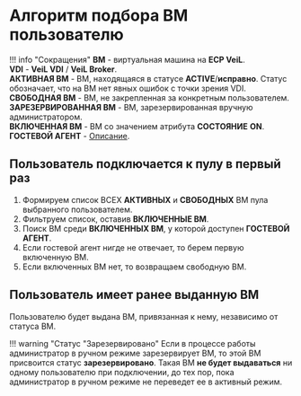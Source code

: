 # Алгоритм подбора ВМ пользователю

!!! info "Сокращения"
    **ВМ** - виртуальная машина на **ECP VeiL**.  
    **VDI** - **VeiL VDI** / **VeiL Broker**.  
    **АКТИВНАЯ ВМ** - ВМ, находящаяся в статусе **ACTIVE**/**исправно**. Статус обозначает, что на ВМ нет явных ошибок с точки зрения VDI.  
    **СВОБОДНАЯ ВМ** - ВМ, не закрепленная за конкретным пользователем.  
    **ЗАРЕЗЕРВИРОВАННАЯ ВМ** - ВМ, зарезервированная вручную администратором.  
    **ВКЛЮЧЕННАЯ ВМ** - ВМ со значением атрибута **СОСТОЯНИЕ** **ON**.  
    **ГОСТЕВОЙ АГЕНТ** - [Описание](../vm/guest_agent.md).

## Пользователь подключается к пулу в первый раз

1. Формируем список ВСЕХ **АКТИВНЫХ** и **СВОБОДНЫХ** ВМ пула выбранного пользователем.
2. Фильтруем список, оставив **ВКЛЮЧЕННЫЕ ВМ**.
3. Поиск ВМ среди **ВКЛЮЧЕННЫХ ВМ**, у которой доступен **ГОСТЕВОЙ АГЕНТ**.
4. Если гостевой агент нигде не отвечает, то берем первую включенную ВМ.
5. Если включенных ВМ нет, то возвращаем свободную ВМ.

## Пользователь имеет ранее выданную ВМ

Пользователю будет выдана ВМ, привязанная к нему, независимо от статуса ВМ.

!!! warning "Статус "Зарезервировано"
    Если в процессе работы администратор в ручном режиме зарезервирует ВМ, то этой ВМ присвоится статус 
    **зарезервировано**. Такая ВМ **не будет выдаваться** ни одному пользователю при подключении, до тех пор, 
    пока администратор в ручном режиме не переведет ее в активный режим.